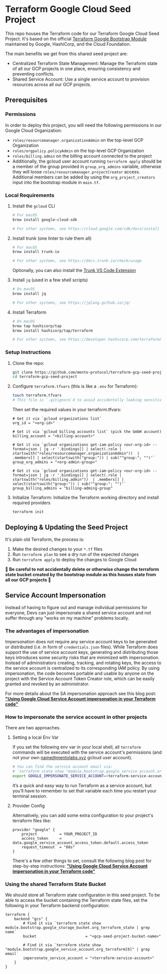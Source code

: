 # Terraform Google Cloud Seed Project

This repo houses the Terraform code for our Terraform Google Cloud Seed Project. It's based on the official [Terraform Google Bootstrap Module](https://registry.terraform.io/modules/terraform-google-modules/bootstrap/google/latest) maintained by Google, HashiCorp, and the Cloud Foundation.

The main benefits we get from this shared seed project are:

- Centralized Terraform State Management: Manage the Terraform state of all our GCP projects in one place, ensuring consistency and preventing conflicts.
- Shared Service Account: Use a single service account to provision resources across all our GCP projects.

## Prerequisites

### Permissions

In order to deploy this project, you will need the following permissions in our Google Cloud Organization:

- `roles/resourcemanager.organizationAdmin` on the top-level GCP Organization
- `roles/orgpolicy.policyAdmin` on the top-level GCP Organization
- `roles/billing.admin` on the billing account connected to the project
- Additionally, the gcloud user account running `terraform apply` should be a member of the group provided in `group_org_admins` variable, otherwise they will loose `roles/resourcemanager.projectCreator` access. Additional members can be added by using the `org_project_creators` input into the bootstrap module in `main.tf`.

### Local Requirements

1. Install the `gcloud` CLI

   ```sh
   # For macOS
   brew install google-cloud-sdk

   # For other systems, see https://cloud.google.com/sdk/docs/install
   ```

1. Install trunk (one linter to rule them all)

   ```sh
   # For macOS
   brew install trunk-io

   # For other systems, see https://docs.trunk.io/check/usage
   ```

   Optionally, you can also install the [Trunk VS Code Extension](https://marketplace.visualstudio.com/items?itemName=Trunk.io)

1. Install `jq` (used in a few shell scripts)

   ```sh
   # On macOS
   brew install jq

   # For other systems, see https://jqlang.github.io/jq/
   ```

1. Install Terraform

   ```sh
   # On macOS
   brew tap hashicorp/tap
   brew install hashicorp/tap/terraform

   # For other systems, see https://developer.hashicorp.com/terraform/install
   ```

### Setup Instructions

1. Clone the repo:

   ```sh
   git clone https://github.com/mento-protocol/terraform-gcp-seed-project.git
   cd terraform-gcp-seed-project
   ```

1. Configure `terraform.tfvars` (this is like a `.env` for Terraform):

   ```sh
   touch terraform.tfvars
   # This file is `.gitignore`d to avoid accidentally leaking sensitive data
   ```

   Then set the required values in your terraform.tfvars:

   ```hcl
   # Get it via `gcloud organizations list`
   org_id = "<org-id>"

   # Get it via `gcloud billing accounts list` (pick the GmbH account)
   billing_account = "<billing-account>"

   # Get it via `gcloud organizations get-iam-policy <our-org-id> --format=json | jq -r '.bindings[] | select(.role | startswith("roles/resourcemanager.organizationAdmin"))  | .members[] | select(startswith("group:")) | sub("^group:"; "")'`
   group_org_admins = "<org-admin-group>"

   # Get it via `gcloud organizations get-iam-policy <our-org-id> --format=json | jq -r '.bindings[] | select(.role | startswith("roles/billing.admin"))  | .members[] | select(startswith("group:")) | sub("^group:"; "")'`
   group_billing_admins = "billing-adming-group"
   ```

1. Initialize Terraform: Initialize the Terraform working directory and install required providers

   ```sh
   terraform init
   ```

## Deploying & Updating the Seed Project

It's plain old Terraform, the process is:

1. Make the desired changes to your `*.tf` files
1. Run `terraform plan` to see a dry run of the expected changes
1. Run `terraform apply` to deploy the changes to Google Cloud

<!-- markdownlint-disable MD036 -->

**🚨 Be careful to not accidentally delete or otherwise change the terraform state bucket created by the bootstrap module as this houses state from all our GCP projects 🚨**

<!-- markdownlint-enable MD036 -->

## Service Account Impersonation

Instead of having to figure out and manage individual permissions for everyone, Devs can just impersonate a shared service account and not suffer through any "works on my machine" problems locally.

### The advantages of impersonation

Impersonation does not require any service account keys to be generated or distributed (i.e. in form of `credentials.json` files). While Terraform does support the use of service account keys, generating and distributing those keys introduces some security risks that are minimized with impersonation. Instead of administrators creating, tracking, and rotating keys, the access to the service account is centralized to its corresponding IAM policy. By using impersonation, the code becomes portable and usable by anyone on the project with the Service Account Token Creator role, which can be easily granted and revoked by an administrator.

For more details about the SA impersonation approach see this blog post: [**"Using Google Cloud Service Account impersonation in your Terraform code"**](https://cloud.google.com/blog/topics/developers-practitioners/using-google-cloud-service-account-impersonation-your-terraform-code)

### How to impersonate the service account in other projects

There are two approaches.

1. Setting a local Env Var

   <!-- markdownlint-disable MD034 -->

   If you set the following env var in your local shell, all `terraform` commands will be executed with the service account's permissions (and not your own <name@mentolabs.xyz> gcloud user account).
   <!-- markdownlint-enable MD034 -->

   ```sh
   # You can find the service account email via:
   # `terraform state show "module.bootstrap.google_service_account.org_terraform[0]" | grep email`
   export GOOGLE_IMPERSONATE_SERVICE_ACCOUNT=<terraform-service-account-email>
   ```

   It’s a quick and easy way to run Terraform as a service account, but you’ll have to remember to set that variable each time you restart your terminal session.

2. Provider Config

   Alternatively, you can add some extra configuration to your project's terraform files like:

   ```hcl
   provider "google" {
       project          = YOUR_PROJECT_ID
       access_token     = data.google_service_account_access_token.default.access_token
       request_timeout  = "60s"
   }
   ```

   There's a few other things to set, consult the following blog post for step-by-step instructions: [**"Using Google Cloud Service Account impersonation in your Terraform code"**](https://cloud.google.com/blog/topics/developers-practitioners/using-google-cloud-service-account-impersonation-your-terraform-code)

### Using the shared Terraform State Bucket

We should store all Terraform state configuration in this seed project. To be able to access the bucket containing
the Terraform state files, set the following in your Terraform backend configuration:

```hcl
terraform {
    backend "gcs" {
        # Find it via `terraform state show module.bootstrap.google_storage_bucket.org_terraform_state | grep name`
        bucket                      = "<gcp-seed-project-bucket-name>"

        # Find it via `terraform state show "module.bootstrap.google_service_account.org_terraform[0]" | grep email`
        impersonate_service_account = "<terraform-service-account>"
    }
}
```
